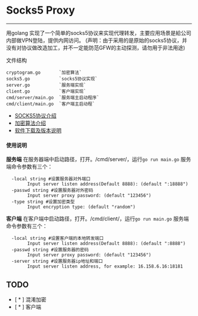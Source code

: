 # Socks5 Proxy
------

用golang 实现了一个简单的socks5协议来实现代理转发，主要应用场景是給公司内部做VPN登陆，提供内网访问。
(声明：由于采用的是原始的socks5协议，并没有对协议做改造加工，并不一定能防范GFW的主动探测，请勿用于非法用途)

文件结构
```
cryptogram.go       `加密算法`
socks5.go           `socks5协议实现`
server.go           `服务端实现`
client.go           `客户端实现`
cmd/server/main.go  `服务端主启动程序`
cmd/client/main.go  `客户端主启动程`
```


- [SOCKS5协议介绍](./docs/socks5.md)
- [加密算法介绍](./docs/cryptogram.md)
- [软件下载及版本说明](./docs/release.md)

#### 使用说明

**服务端**
在服务器端中启动路径，打开。/cmd/server/，运行`go run main.go`
服务端命令参数有三个：
```
  -local string #设置服务器对外端口
    	Input server listen address(Default 8888): (default ":18888")
  -passwd string #设置服务器对外密码
    	Input server proxy password: (default "123456")
  -type string #设置加密类型
    	Input encryption type: (default "random")
```

**客户端**
在客户端中启动路径，打开。/cmd/client/，运行`go run main.go`
服务端命令参数有三个：
```
  -local string #设置客户端的本地转发端口
        Input server listen address(Default 8888): (default ":8888")
  -passwd string #设置服务器的密码
        Input server proxy password: (default "123456")
  -server string #设置服务器ip地址和端口
        Input server listen address, for example: 16.158.6.16:18181
```

## TODO

* [ * ] 混淆加密
* [ * ] 客户端